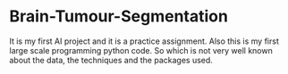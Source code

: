 # Brain-Tumour-Segmentation
It is my first AI project and it is a practice assignment. Also this is my first large scale programming python code. So which is not very well known about the data, the techniques and the packages used.
